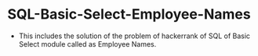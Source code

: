 # SQL-Basic-Select-Employee-Names
- This includes the solution of the problem of hackerrank of SQL of Basic Select module called as Employee Names.
